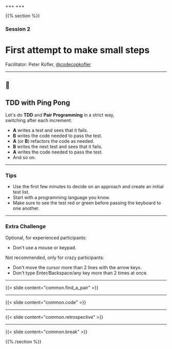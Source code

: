 +++
+++

{{% section %}}

### Session 2

# First attempt to make small steps

Facilitator: Peter Kofler, [@codecopkofler](https://twitter.com/codecopkofler)

---

## 🏓
## TDD with Ping Pong

Let's do **TDD** and **Pair Programming** in a strict way,<br>
switching after each increment:

* **A** writes a test and sees that it fails.
* **B** writes the code needed to pass the test.
* **A** (or **B**) refactors the code as needed.
* **B** writes the next test and sees that it fails.
* **A** writes the code needed to pass the test.
* And so on.

---

### Tips

* Use the first few minutes to decide on an approach and create an
  initial test list.
* Start with a programming language you know.
* Make sure to see the test red or green before passing the keyboard to one another.

---

### Extra Challenge

Optional, for experienced participants:

* Don't use a mouse or keypad.

Not recommended, only for crazy participants:

* Don't move the cursor more than 2 lines with the arrow keys.
* Don't type Enter/Backspace/any key more than 2 times at once.

---

{{< slide content="common.find_a_pair" >}}

---

{{< slide content="common.code" >}}

---

{{< slide content="common.retrospective" >}}

---

{{< slide content="common.break" >}}

{{% /section %}}